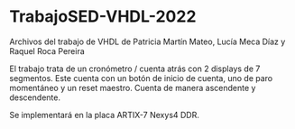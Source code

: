 # TrabajoSED-VHDL-2022
Archivos del trabajo de VHDL de Patricia Martín Mateo, Lucía Meca Díaz y Raquel Roca Pereira

El trabajo trata de un cronómetro / cuenta atrás con 2 displays de 7 segmentos. Este cuenta con un botón de inicio de cuenta, uno de paro momentáneo y un reset maestro. Cuenta de manera ascendente y descendente. 

Se implementará en la placa ARTIX-7 Nexys4 DDR.
